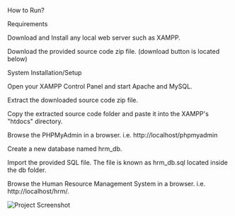 How to Run?

Requirements

Download and Install any local web server such as XAMPP.

Download the provided source code zip file. (download button is located below)

System Installation/Setup

Open your XAMPP Control Panel and start Apache and MySQL.

Extract the downloaded source code zip file.

Copy the extracted source code folder and paste it into the XAMPP's "htdocs" directory.

Browse the PHPMyAdmin in a browser. i.e. http://localhost/phpmyadmin

Create a new database named hrm_db.

Import the provided SQL file. The file is known as hrm_db.sql located inside the db folder.

Browse the Human Resource Management System in a browser. i.e. http://localhost/hrm/.

![Project Screenshot](Screenshot(760).png)

